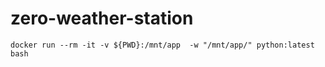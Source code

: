 # zero-weather-station


`docker run --rm -it -v ${PWD}:/mnt/app  -w "/mnt/app/" python:latest bash`